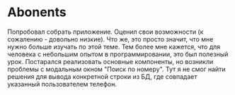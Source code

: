 # Abonents
 Попробовал собрать приложение. Оценил свои возможности (к сожалению - довольно низкие). Что же, это просто значит, что мне нужно больше изучать по этой теме. Тем более мне кажется, что для человека с небольшим опытом в программировании, это был полезный урок.
Постарался реализовать основные компоненты, но возникли проблемы с модальным окном "Поиск по номеру". Тут я не смог найти решения для вывода конкретной строки из БД, где совпадает указанный пользователем телефон.
